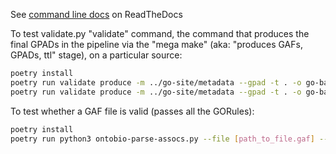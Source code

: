 See [command line docs](http://ontobio.readthedocs.io/en/latest/commandline.html#commandline) on ReadTheDocs

To test validate.py "validate" command, the command that produces the final GPADs in the pipeline via the "mega make" 
(aka: "produces GAFs, GPADs, ttl" stage), on a particular source:

```bash
poetry install
poetry run validate produce -m ../go-site/metadata --gpad -t . -o go-basic.json --base-download-url "http://skyhook.berkeleybop.org/[PIPELINE_BRANCH_NAME]/" --only-dataset mgi MGI --gpad-gpi-output-version 2.0
poetry run validate produce -m ../go-site/metadata --gpad -t . -o go-basic.json --base-download-url "http://skyhook.berkeleybop.org/[PIPELINE_BRANCH_NAME]/" --only-dataset goa_chicken goa --gpad-gpi-output-version 2.0
```


To test whether a GAF file is valid (passes all the GORules):
```bash
poetry install
poetry run python3 ontobio-parse-assocs.py --file [path_to_file.gaf] --format GAF -o mgi_valid.gaf --report-md mgi.report.md -r [path_to_go.json] -l all validate
```